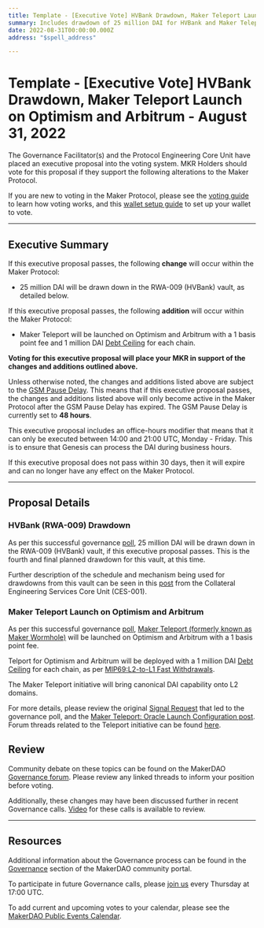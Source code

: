 ```yaml
---
title: Template - [Executive Vote] HVBank Drawdown, Maker Teleport Launch on Optimism and Arbitrum - August 31, 2022
summary: Includes drawdown of 25 million DAI for HVBank and Maker Teleport launch on Optimism and Arbitrum.
date: 2022-08-31T00:00:00.000Z
address: "$spell_address"

---
```

# Template - [Executive Vote] HVBank Drawdown, Maker Teleport Launch on Optimism and Arbitrum - August 31, 2022

The Governance Facilitator(s) and the Protocol Engineering Core Unit have placed an executive proposal into the voting system. MKR Holders should vote for this proposal if they support the following alterations to the Maker Protocol.

If you are new to voting in the Maker Protocol, please see the [voting guide](https://community-development.makerdao.com/en/learn/governance/how-voting-works/) to learn how voting works, and this [wallet setup guide](https://community-development.makerdao.com/en/learn/governance/voting-setup/) to set up your wallet to vote.

---

## Executive Summary

If this executive proposal passes, the following **change** will occur within the Maker Protocol:
- 25 million DAI will be drawn down in the RWA-009 (HVBank) vault, as detailed below.

If this executive proposal passes, the following **addition** will occur within the Maker Protocol:
- Maker Teleport will be launched on Optimism and Arbitrum with a 1 basis point fee and 1 million DAI [Debt Ceiling](https://manual.makerdao.com/parameter-index/vault-risk/param-debt-ceiling) for each chain. 

**Voting for this executive proposal will place your MKR in support of the changes and additions outlined above.**

Unless otherwise noted, the changes and additions listed above are subject to the [GSM Pause Delay](https://manual.makerdao.com/parameter-index/core/param-gsm-pause-delay). This means that if this executive proposal passes, the changes and additions listed above will only become active in the Maker Protocol after the GSM Pause Delay has expired. The GSM Pause Delay is currently set to **48 hours**.

This executive proposal includes an office-hours modifier that means that it can only be executed between 14:00 and 21:00 UTC, Monday - Friday. This is to ensure that Genesis can process the DAI during business hours.

If this executive proposal does not pass within 30 days, then it will expire and can no longer have any effect on the Maker Protocol.

---

## Proposal Details

### HVBank (RWA-009) Drawdown

As per this successful governance [poll](https://vote.makerdao.com/polling/QmQMDasC#vote-breakdown), 25 million DAI will be drawn down in the RWA-009 (HVBank) vault, if this executive proposal passes. This is the fourth and final planned drawdown for this vault, at this time. 

Further description of the schedule and mechanism being used for drawdowns from this vault can be seen in this [post](https://forum.makerdao.com/t/rwa009-hvbank-mip21-token-ces-domain-team-assessment/15861/8) from the Collateral Engineering Services Core Unit (CES-001).

### Maker Teleport Launch on Optimism and Arbitrum

As per this successful governance [poll](https://vote.makerdao.com/polling/QmahjYA2#poll-detail), [Maker Teleport (formerly known as Maker Wormhole)](https://forum.makerdao.com/t/introducing-maker-wormhole/11550) will be launched on Optimism and Arbitrum with a 1 basis point fee.

Telport for Optimism and Arbitrum will be deployed with a 1 million DAI [Debt Ceiling](https://manual.makerdao.com/parameter-index/vault-risk/param-debt-ceiling) for each chain, as per [MIP69:L2-to-L1 Fast Withdrawals](https://mips.makerdao.com/mips/details/MIP69#sentence-summary).

The Maker Teleport initiative will bring canonical DAI capability onto L2 domains.

For more details, please review the original [Signal Request](https://forum.makerdao.com/t/signal-request-launch-maker-teleport-with-1-basis-point-fee/15109) that led to the governance poll, and the [Maker Teleport: Oracle Launch Configuration post](https://forum.makerdao.com/t/maker-teleport-oracle-launch-configuration/17471). Forum threads related to the Teleport initiative can be found [here](https://forum.makerdao.com/tag/teleport).

## Review

Community debate on these topics can be found on the MakerDAO [Governance forum](https://forum.makerdao.com/). Please review any linked threads to inform your position before voting.

Additionally, these changes may have been discussed further in recent Governance calls. [Video](https://www.youtube.com/playlist?list=PLLzkWCj8ywWNq5-90-Id6VPSsrk4OWVan) for these calls is available to review.

---

## Resources

Additional information about the Governance process can be found in the [Governance](https://community-development.makerdao.com/en/learn/governance) section of the MakerDAO community portal.

To participate in future Governance calls, please [join us](https://github.com/makerdao/community/tree/master/governance/governance-and-risk-meetings) every Thursday at 17:00 UTC.

To add current and upcoming votes to your calendar, please see the [MakerDAO Public Events Calendar](https://calendar.google.com/calendar/embed?src=makerdao.com_3efhm2ghipksegl009ktniomdk%40group.calendar.google.com&ctz=UTC&mode=week&showCalendars=0&showPrint=0).
